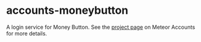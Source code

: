 # accounts-moneybutton

A login service for Money Button. See the [project page](https://www.meteor.com/accounts) on Meteor Accounts for more details.
